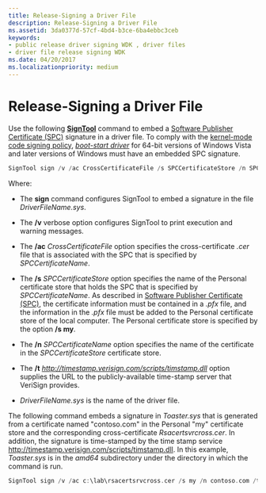 ```yaml
---
title: Release-Signing a Driver File
description: Release-Signing a Driver File
ms.assetid: 3da0377d-57cf-4bd4-b3ce-6ba4ebbc3ceb
keywords:
- public release driver signing WDK , driver files
- driver file release signing WDK
ms.date: 04/20/2017
ms.localizationpriority: medium
---
```


# Release-Signing a Driver File


Use the following [**SignTool**](https://msdn.microsoft.com/library/windows/hardware/ff551778) command to embed a [Software Publisher Certificate (SPC)](software-publisher-certificate.md) signature in a driver file. To comply with the [kernel-mode code signing policy](kernel-mode-code-signing-policy--windows-vista-and-later-.md), [*boot-start driver*](https://msdn.microsoft.com/library/windows/hardware/ff556272#wdkgloss-boot-start-driver) for 64-bit versions of Windows Vista and later versions of Windows must have an embedded SPC signature.

```cpp
SignTool sign /v /ac CrossCertificateFile /s SPCCertificateStore /n SPCCertificateName /t http://timestamp.verisign.com/scripts/timstamp.dll DriverFileName.sys
```

Where:

-   The **sign** command configures SignTool to embed a signature in the file *DriverFileName.sys*.

-   The **/v** verbose option configures SignTool to print execution and warning messages.

-   The **/ac** *CrossCertificateFile* option specifies the cross-certificate *.cer* file that is associated with the SPC that is specified by *SPCCertificateName*.

-   The **/s** *SPCCertificateStore* option specifies the name of the Personal certificate store that holds the SPC that is specified by *SPCCertificateName*. As described in [Software Publisher Certificate (SPC)](software-publisher-certificate.md), the certificate information must be contained in a *.pfx* file, and the information in the *.pfx* file must be added to the Personal certificate store of the local computer. The Personal certificate store is specified by the option **/s my**.

-   The **/n** *SPCCertificateName* option specifies the name of the certificate in the *SPCCertificateStore* certificate store.

-   The **/t** *http://timestamp.verisign.com/scripts/timstamp.dll* option supplies the URL to the publicly-available time-stamp server that VeriSign provides.

-   *DriverFileName.sys* is the name of the driver file.

The following command embeds a signature in *Toaster.sys* that is generated from a certificate named "contoso.com" in the Personal "my" certificate store and the corresponding cross-certificate *Rsacertsvrcross.cer*. In addition, the signature is time-stamped by the time stamp service http://timestamp.verisign.com/scripts/timstamp.dll. In this example, *Toaster.sys* is in the *amd64* subdirectory under the directory in which the command is run.

```cpp
SignTool sign /v /ac c:\lab\rsacertsrvcross.cer /s my /n contoso.com /t http://timestamp.verisign.com/scripts/timstamp.dll amd64\toaster.sys
```

 

 





